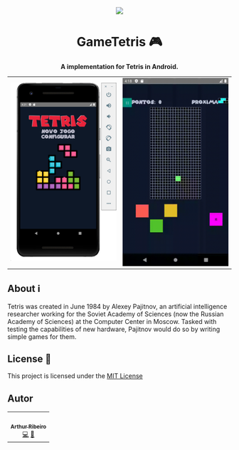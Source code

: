 <p align="center">
  <img src="https://image.flaticon.com/icons/svg/2363/2363722.svg" width="100px" float="center"/>
</p>
<h1 align="center">GameTetris 🎮</h1>
<p align="center">
  <strong>A implementation for Tetris in Android.</strong>
</p>
<table align="center">
  <tr>
     <td>
      <img src="static/home.png" alt="Screenshot1" width="280px">
    </td>
    <td>
      <img src="static/demo.gif" alt="Screenshot1" width="280px">
    </td>
  <tr>
</table>

## About ℹ️

Tetris was created in June 1984 by Alexey Pajitnov, an artificial intelligence researcher working for the Soviet Academy of Sciences (now the Russian Academy of Sciences) at the Computer Center in Moscow. Tasked with testing the capabilities of new hardware, Pajitnov would do so by writing simple games for them.

## License 📝

This project is licensed under the [MIT License](https://opensource.org/licenses/MIT)

## Autor

<table>
  <tr>
    <td align="center"><a href="https://github.com/devarthurribeiro"><img src="https://avatars1.githubusercontent.com/u/12974798?s=460&u=6a69934913c6f56d74fdf9c80793881d4cfb7bf6&v=4" width="100px;" alt=""/><br /><sub><b>Arthur Ribeiro</b></sub></a><br /><a href="https://github.com/devarthurribeiro/covid19-brazil-api/commits?author=devarthurribeiro" title="Code">💻</a> <a href="#devarthurribeiro" title="Design">🎨</a></td>
  <tr>
</table>
